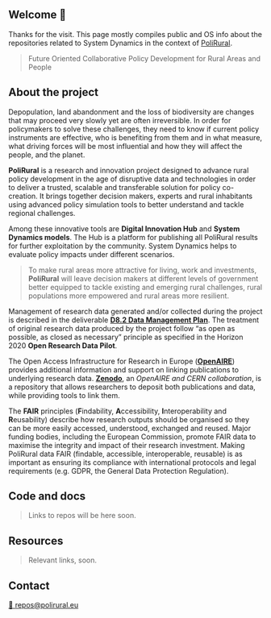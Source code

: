 ## Welcome 👋

Thanks for the visit. This page mostly compiles public and OS info about the repositories related to System Dynamics in the context of [PoliRural](https://polirural.eu/).

>Future Oriented Collaborative Policy Development for Rural Areas and People

## About the project

Depopulation, land abandonment and the loss of biodiversity are changes that may proceed very slowly yet are often irreversible. In order for policymakers to solve these challenges, they need to know if current policy instruments are effective, who is benefiting from them and in what measure, what driving forces will be most influential and how they will affect the people, and the planet.

**PoliRural** is a research and innovation project designed to advance rural policy development in the age of disruptive data and technologies in order to deliver a trusted, scalable and transferable solution for policy co-creation. It brings together decision makers, experts and rural inhabitants using advanced policy simulation tools to better understand and tackle regional challenges.

Among these innovative tools are **Digital Innovation Hub** and **System Dynamics models**. The Hub is a platform for publishing all PoliRural results for further exploitation by the community. System Dynamics helps to evaluate policy impacts under different scenarios.

>To make rural areas more attractive for living, work and investments, **PoliRural** will leave decision makers at different levels of government better equipped to tackle existing and emerging rural challenges, rural populations more empowered and rural areas more resilient.

Management of research data generated and/or collected during the project is described in the deliverable [**D8.2 Data Management Plan**](https://polirural.eu/wp-content/uploads/2021/11/D8.2.pdf). The treatment of original research data produced by the project follow “as open as possible, as closed as necessary” principle as specified in the Horizon 2020 **Open Research Data Pilot**.

The Open Access Infrastructure for Research in Europe ([**OpenAIRE**](https://www.openaire.eu/)) provides additional information and support on linking publications to underlying research data. [**Zenodo**](https://zenodo.org/), an *OpenAIRE and CERN collaboration*, is a repository that allows researchers to deposit both publications and data, while providing tools to link them.

The **FAIR** principles (**F**indability, **A**ccessibility, **I**nteroperability and **R**eusability) describe how research outputs should be organised so they can be more easily accessed, understood, exchanged and reused. Major funding bodies, including the European Commission, promote FAIR data to maximise the integrity and impact of their research investment. Making PoliRural data FAIR (findable, accessible, interoperable, reusable) is as important as ensuring its compliance with international protocols and legal requirements (e.g. GDPR, the General Data Protection Regulation).

## Code and docs

> Links to repos will be here soon.
## Resources

> Relevant links, soon.

## Contact

[📧 repos@polirural.eu](mailto:repos@polirural.eu)
